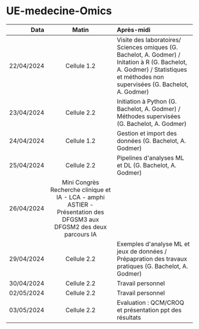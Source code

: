 # UE-medecine-Omics

Data | Matin | Après-midi
 ---: | :---: | :--- 
22/04/2024| Cellule 1.2 |Visite des laboratoires/ Sciences omiques (G. Bachelot, A. Godmer) / Initation à R (G. Bachelot, A. Godmer) / Statistiques et méthodes non supervisées (G. Bachelot, A. Godmer)
23/04/2024| Cellule 2.2 | Initiation à Python (G. Bachelot, A. Godmer) / Méthodes supervisées (G. Bachelot, A. Godmer)
24/04/2024| Cellule 1.2 | Gestion et import des données (G. Bachelot, A. Godmer)
25/04/2024| Cellule 2.2 | Pipelines d'analyses ML et DL (G. Bachelot, A. Godmer)
26/04/2024| Mini Congrès Recherche clinique et IA - LCA - amphi ASTIER - Présentation des DFGSM3 aux DFGSM2 des deux parcours IA |
29/04/2024| Cellule 2.2 | Exemples d'analyse ML et jeux de données / Prépapration des travaux pratiques (G. Bachelot, A. Godmer)
30/04/2024| Cellule 2.2 | Travail personnel 
02/05/2024| Cellule 2.2 | Travail personnel
03/05/2024| Cellule 2.2 | Evaluation : QCM/CROQ et présentation ppt des résultats

